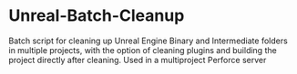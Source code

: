 # Unreal-Batch-Cleanup
Batch script for cleaning up Unreal Engine Binary and Intermediate folders in multiple projects, with the option of cleaning plugins and building the project directly after cleaning. Used in a multiproject Perforce server
